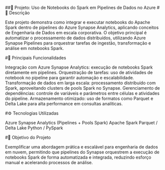 ##📌 Projeto: Uso de Notebooks do Spark em Pipelines de Dados no Azure
#📖 Descrição

Este projeto demonstra como integrar e executar notebooks do Apache Spark dentro de pipelines do Azure Synapse Analytics, aplicando conceitos de Engenharia de Dados em escala corporativa.
O objetivo principal é automatizar o processamento de dados distribuídos, utilizando Azure Synapse Pipelines para orquestrar tarefas de ingestão, transformação e análise em notebooks Spark.

#🔑 Principais Funcionalidades

Integração com Azure Synapse Analytics: execução de notebooks Spark diretamente em pipelines.
Orquestração de tarefas: uso de atividades de notebook no pipeline para garantir automação e escalabilidade.
Transformação de dados em larga escala: processamento distribuído com Spark, aproveitando clusters de pools Spark no Synapse.
Gerenciamento de dependências: controle de variáveis e parâmetros entre células e atividades do pipeline.
Armazenamento otimizado: uso de formatos como Parquet e Delta Lake para alta performance em consultas analíticas.

#⚙️ Tecnologias Utilizadas

Azure Synapse Analytics (Pipelines + Pools Spark)
Apache Spark
Parquet / Delta Lake
Python / PySpark

#🎯 Objetivo do Projeto

Exemplificar uma abordagem prática e escalável para engenharia de dados em nuvem, permitindo que pipelines do Synapse orquestrem a execução de notebooks Spark de forma automatizada e integrada, reduzindo esforço manual e acelerando processos de análise.

